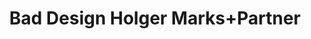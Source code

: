 ---
title: "Bad Design Holger Marks+Partner"
url: /koeln/bad-design-holger-marks-partner/
shop: Badezimmer
---
